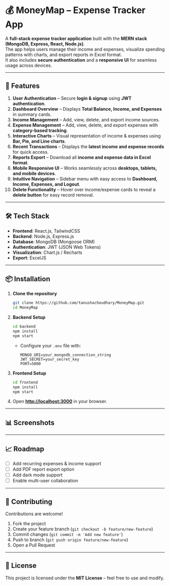 # 💰 MoneyMap – Expense Tracker App 

A **full-stack expense tracker application** built with the **MERN stack (MongoDB, Express, React, Node.js)**.  
The app helps users manage their income and expenses, visualize spending patterns with charts, and export reports in Excel format.  
It also includes **secure authentication** and a **responsive UI** for seamless usage across devices.

---

## 🚀 Features

1. **User Authentication** – Secure **login & signup** using **JWT authentication**.  
2. **Dashboard Overview** – Displays **Total Balance, Income, and Expenses** in summary cards.  
3. **Income Management** – Add, view, delete, and export income sources.  
4. **Expense Management** – Add, view, delete, and export expenses with **category-based tracking**.  
5. **Interactive Charts** – Visual representation of income & expenses using **Bar, Pie, and Line charts**.  
6. **Recent Transactions** – Displays the **latest income and expense records** for quick access.  
7. **Reports Export** – Download all **income and expense data in Excel format**.  
8. **Mobile Responsive UI** – Works seamlessly across **desktops, tablets, and mobile devices**.  
9. **Intuitive Navigation** – Sidebar menu with easy access to **Dashboard, Income, Expenses, and Logout**.  
10. **Delete Functionality** – Hover over income/expense cards to reveal a **delete button** for easy record removal.  

---

## 🛠️ Tech Stack

- **Frontend**: React.js, TailwindCSS  
- **Backend**: Node.js, Express.js  
- **Database**: MongoDB (Mongoose ORM)  
- **Authentication**: JWT (JSON Web Tokens)  
- **Visualization**: Chart.js / Recharts  
- **Export**: ExcelJS  

---

## 📦 Installation

1. **Clone the repository**
   ```bash
   git clone https://github.com/tanushachoudhary/MoneyMap.git 
   cd MoneyMap

2. **Backend Setup**


   ```bash
   cd backend
   npm install
   npm start
   ```

   * Configure your `.env` file with:

     ```env
     MONGO_URI=your_mongodb_connection_string
     JWT_SECRET=your_secret_key
     PORT=5000
     ```

3. **Frontend Setup**

   ```bash
   cd frontend
   npm install
   npm start
   ```

4. Open **[http://localhost:3000](http://localhost:3000)** in your browser.

---

## 📊 Screenshots


---

## 📈 Roadmap

* [ ] Add recurring expenses & income support
* [ ] Add PDF report export option
* [ ] Add dark mode support
* [ ] Enable multi-user collaboration

---

## 🤝 Contributing

Contributions are welcome!

1. Fork the project
2. Create your feature branch (`git checkout -b feature/new-feature`)
3. Commit changes (`git commit -m 'Add new feature'`)
4. Push to branch (`git push origin feature/new-feature`)
5. Open a Pull Request

---

## 📜 License

This project is licensed under the **MIT License** – feel free to use and modify.

